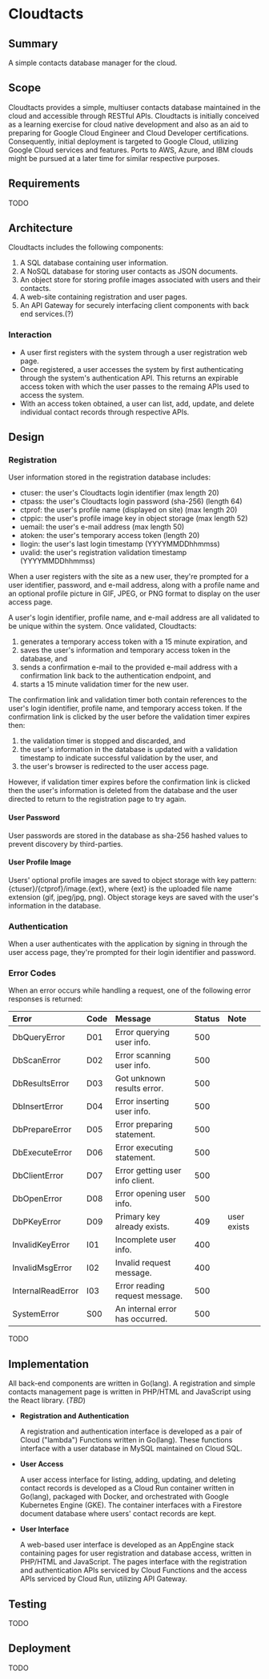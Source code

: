 # Cloudtacts
## Summary
A simple contacts database manager for the cloud.

## Scope
Cloudtacts provides a simple, multiuser contacts database maintained in the
cloud and accessible through RESTful APIs. Cloudtacts is initially conceived
as a learning exercise for cloud native development and also as an aid to
preparing for Google Cloud Engineer and Cloud Developer certifications.
Consequently, initial deployment is targeted to Google Cloud, utilizing
Google Cloud services and features. Ports to AWS, Azure, and IBM clouds might
be pursued at a later time for similar respective purposes.

## Requirements
TODO

## Architecture
Cloudtacts includes the following components:
1. A SQL database containing user information.
2. A NoSQL database for storing user contacts as JSON documents.
3. An object store for storing profile images associated with users and
their contacts.
4. A web-site containing registration and user pages.
5. An API Gateway for securely interfacing client components with back end
services.(?)

### Interaction
- A user first registers with the system through a user registration web page.
- Once registered, a user accesses the system by first authenticating through
the system's authentication API. This returns an expirable access token with
which the user passes to the remaing APIs used to access the system.
- With an access token obtained, a user can list, add, update, and delete
individual contact records through respective APIs.

## Design
### Registration
User information stored in the registration database includes:

- ctuser: the user's Cloudtacts login identifier            (max length 20)
- ctpass: the user's Cloudtacts login password (sha-256)    (length 64)
- ctprof: the user's profile name (displayed on site)       (max length 20)
- ctppic: the user's profile image key in object storage    (max length 52)
- uemail: the user's e-mail address                         (max length 50)
- atoken: the user's temporary access token                 (length 20)
- llogin: the user's last login timestamp                   (YYYYMMDDhhmmss)
- uvalid: the user's registration validation timestamp      (YYYYMMDDhhmmss)

When a user registers with the site as a new user, they're prompted for a user
identifier, password, and e-mail address, along with a profile name and an
optional profile picture in GIF, JPEG, or PNG format to display on the user
access page.

A user's login identifier, profile name, and e-mail address are all validated
to be unique within the system. Once validated, Cloudtacts:

1. generates a temporary access token with a 15 minute expiration, and
2. saves the user's information and temporary access token in the database, and
3. sends a confirmation e-mail to the provided e-mail address with a
confirmation link back to the authentication endpoint, and
4. starts a 15 minute validation timer for the new user.

The confirmation link and validation timer both contain references to the
user's login identifier, profile name, and temporary access token. If the
confirmation link is clicked by the user before the validation timer expires
then:

1. the validation timer is stopped and discarded, and
2. the user's information in the database is updated with a validation
timestamp to indicate successful validation by the user, and
3. the user's browser is redirected to the user access page.

However, if validation timer expires before the confirmation link is clicked
then the user's information is deleted from the database and the user directed
to return to the registration page to try again.

#### User Password
User passwords are stored in the database as sha-256 hashed values to prevent
discovery by third-parties.

#### User Profile Image
Users' optional profile images are saved to object storage with key pattern:
{ctuser}/{ctprof}/image.{ext}, where {ext} is the uploaded file name extension
(gif, jpeg/jpg, png). Object storage keys are saved with the user's information
in the database.

### Authentication
When a user authenticates with the application by signing in through the user
access page, they're prompted for their login identifier and password.

### Error Codes
When an error occurs while handling a request, one of the following error
responses is returned:

| Error             | Code | Message                        | Status | Note           |
| :---------------- | :--- | :----------------------------- | :----- | :------------- |
| DbQueryError      | D01  | Error querying user info.      | 500    |                |
| DbScanError       | D02  | Error scanning user info.      | 500    |                |
| DbResultsError    | D03  | Got unknown results error.     | 500    |                |
| DbInsertError     | D04  | Error inserting user info.     | 500    |                |
| DbPrepareError    | D05  | Error preparing statement.     | 500    |                |
| DbExecuteError    | D06  | Error executing statement.     | 500    |                |
| DbClientError     | D07  | Error getting user info client.| 500    |                |
| DbOpenError       | D08  | Error opening user info.       | 500    |                |
| DbPKeyError       | D09  | Primary key already exists.    | 409    | user exists    |
| InvalidKeyError   | I01  | Incomplete user info.          | 400    |                |
| InvalidMsgError   | I02  | Invalid request message.       | 400    |                |
| InternalReadError | I03  | Error reading request message. | 500    |                |
| SystemError       | S00  | An internal error has occurred.| 500    |                |

TODO

## Implementation
All back-end components are written in Go(lang). A registration and simple
contacts management page is written in PHP/HTML and JavaScript using the React
library. (_TBD_)

- **Registration and Authentication**

    A registration and authentication interface is developed as a pair of Cloud
("lambda") Functions written in Go(lang). These functions interface with a
user database in MySQL maintained on Cloud SQL.

- **User Access**

    A user access interface for listing, adding, updating, and deleting contact
records is developed as a Cloud Run container written in Go(lang), packaged
with Docker, and orchestrated with Google Kubernetes Engine (GKE). The
container interfaces with a Firestore document database where users' contact
records are kept.

- **User Interface**

    A web-based user interface is developed as an AppEngine stack containing
pages for user registration and database access, written in PHP/HTML and
JavaScript. The pages interface with the registration and authentication APIs
serviced by Cloud Functions and the access APIs serviced by Cloud Run,
utilizing API Gateway.

## Testing
TODO

## Deployment
TODO
